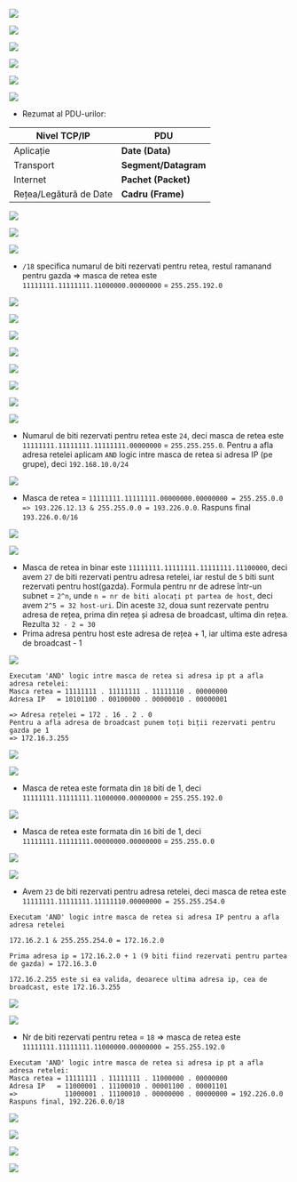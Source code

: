 ![](../Images/T3Ex1.png)

![](../Images/T3Ex2.png)

![](../Images/T3Ex3.png)

![](../Images/T3Ex4.png)

![](../Images/T3Ex5.png)

![](../Images/T3Ex6.png)
-  Rezumat al PDU-urilor:

| **Nivel TCP/IP**       | **PDU**              |
| ---------------------- | -------------------- |
| Aplicație              | **Date (Data)**      |
| Transport              | **Segment/Datagram** |
| Internet               | **Pachet (Packet)**  |
| Rețea/Legătură de Date | **Cadru (Frame)**    |

![](../Images/T3Ex7.png)

![](../Images/T3Ex8.png)

![](../Images/T3Ex10.png)
- ``/18`` specifica numarul de biti rezervati pentru retea, restul ramanand pentru gazda => masca de retea este ``11111111.11111111.11000000.00000000`` = ``255.255.192.0``

![](../Images/T3Ex11.png)

![](../Images/T3Ex12.png)

![](../Images/T3Ex13.png)

![](../Images/T3Ex14.png)

![](../Images/T3Ex15.png)

![](../Images/T3Ex16.png)

![](../Images/T3Ex17.png)

![](../Images/T3Ex18.png)
- Numarul de biti rezervati pentru retea este ``24``, deci masca de retea este ``11111111.11111111.11111111.00000000`` = ``255.255.255.0``. Pentru a afla adresa retelei aplicam ``AND`` logic intre masca de retea si adresa IP (pe grupe), deci ``192.168.10.0/24``

![](../Images/T3Ex19.png)

- Masca de retea = ``11111111.11111111.00000000.00000000 = 255.255.0.0 => 193.226.12.13 & 255.255.0.0 = 193.226.0.0``. Raspuns final ``193.226.0.0/16``

![](../Images/T3Ex20.png)

![](../Images/T3Ex21.png)
- Masca de retea in binar este ``11111111.11111111.11111111.11100000``, deci avem ``27`` de biti rezervati pentru adresa retelei, iar restul de ``5`` biti sunt rezervati pentru host(gazda). Formula pentru nr de adrese într-un subnet = ``2^n``, unde ``n = nr de biti alocați pt partea de host``, deci avem ``2^5 = 32 host-uri``. Din aceste ``32``, doua sunt rezervate pentru adresa de rețea, prima din rețea și adresa de broadcast, ultima din rețea.  Rezulta ``32 - 2 = 30``
- Prima adresa pentru host este adresa de rețea + 1, iar ultima este adresa de broadcast - 1

![](../Images/T3Ex22.png)
```
Executam 'AND' logic intre masca de retea si adresa ip pt a afla adresa retelei:
Masca retea = 11111111 . 11111111 . 11111110 . 00000000 
Adresa IP   = 10101100 . 00100000 . 00000010 . 00000001 

=> Adresa rețelei = 172 . 16 . 2 . 0 
Pentru a afla adresa de broadcast punem toți biții rezervati pentru gazda pe 1
=> 172.16.3.255
```

![](../Images/T3Ex23.png)

![](../Images/T3Ex24.png)
- Masca de retea este formata din ``18`` biti de 1, deci ``11111111.11111111.11000000.00000000`` = ``255.255.192.0``

![](../Images/T3Ex25.png)
- Masca de retea este formata din ``16`` biti de 1, deci ``11111111.11111111.00000000.00000000`` = ``255.255.0.0``

![](../Images/T3Ex26.png)

![](../Images/T3Ex27.png)

- Avem ``23`` de biti rezervati pentru adresa retelei, deci masca de retea este ``11111111.11111111.11111110.00000000 = 255.255.254.0``
```
Executam 'AND' logic intre masca de retea si adresa IP pentru a afla adresa retelei

172.16.2.1 & 255.255.254.0 = 172.16.2.0

Prima adresa ip = 172.16.2.0 + 1 (9 biti fiind rezervati pentru partea de gazda) = 172.16.3.0

172.16.2.255 este si ea valida, deoarece ultima adresa ip, cea de broadcast, este 172.16.3.255

```


![](../Images/T3Ex28.png)

![](../Images/T3Ex29.png)
- Nr de biti rezervati pentru retea = ``18`` => masca de retea este ``11111111.11111111.11000000.00000000 = 255.255.192.0``
```
Executam 'AND' logic intre masca de retea si adresa ip pt a afla adresa retelei:
Masca retea = 11111111 . 11111111 . 11000000 . 00000000 
Adresa IP   = 11000001 . 11100010 . 00001100 . 00001101 
=>            11000001 . 11100010 . 00000000 . 00000000 = 192.226.0.0
Raspuns final, 192.226.0.0/18
```

![](../Images/T3Ex33.png)

![](../Images/T3Ex30.png)

![](../Images/T3Ex31.png)

![](../Images/T3Ex32.png)